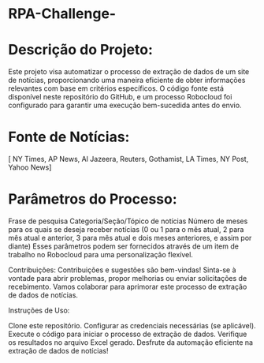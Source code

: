 # RPA-Challenge-

# Descrição do Projeto:

Este projeto visa automatizar o processo de extração de dados de um site de notícias, proporcionando uma maneira eficiente de obter informações relevantes com base em critérios específicos. O código fonte está disponível neste repositório do GitHub, e um processo Robocloud foi configurado para garantir uma execução bem-sucedida antes do envio.

# Fonte de Notícias:

[ NY Times, AP News, Al Jazeera, Reuters, Gothamist, LA Times, NY Post, Yahoo News]

# Parâmetros do Processo:

Frase de pesquisa
Categoria/Seção/Tópico de notícias
Número de meses para os quais se deseja receber notícias (0 ou 1 para o mês atual, 2 para mês atual e anterior, 3 para mês atual e dois meses anteriores, e assim por diante)
Esses parâmetros podem ser fornecidos através de um item de trabalho no Robocloud para uma personalização flexível.

Contribuições:
Contribuições e sugestões são bem-vindas! Sinta-se à vontade para abrir problemas, propor melhorias ou enviar solicitações de recebimento. Vamos colaborar para aprimorar este processo de extração de dados de notícias.

Instruções de Uso:

Clone este repositório.
Configurar as credenciais necessárias (se aplicável).
Execute o código para iniciar o processo de extração de dados.
Verifique os resultados no arquivo Excel gerado.
Desfrute da automação eficiente na extração de dados de notícias!
